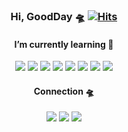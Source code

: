 <div align="center">

### Hi, GoodDay 🛸 [![Hits](https://hits.seeyoufarm.com/api/count/incr/badge.svg?url=https%3A%2F%2Fgithub.com%2Faction2thefuture&count_bg=%2379C83D&title_bg=%23555555&icon=&icon_color=%23E7E7E7&title=hits&edge_flat=false)](https://hits.seeyoufarm.com)
  


#### I’m currently learning 🎯


<img src="https://img.shields.io/badge/Python-3776AB?style=flat-square&logo=Python&logoColor=white"/> <img src="https://img.shields.io/badge/JavaScript-F7DF1E?style=flat-square&logo=JavaScript&logoColor=white"/> 
<img src="https://img.shields.io/badge/Django-092E20?style=flat-square&logo=Django&logoColor=white"/> <img src="https://img.shields.io/badge/Flask-000000?style=flat-square&logo=Flask&logoColor=white"/> <img src="https://img.shields.io/badge/Node.js-339933?style=flat-square&logo=Node.js&logoColor=white"/> 
<img src="https://img.shields.io/badge/MySQL-4479A1?style=flat-square&logo=MySQL&logoColor=white"/> <img src="https://img.shields.io/badge/MongoDB-47A248?style=flat-square&logo=MongoDB&logoColor=white"/> 
<img src="https://img.shields.io/badge/GraphQL-E434AA?style=flat-square&logo=GraphQL&logoColor=white"/> 
  
#### Connection 🛸

<a href="https://velog.io/@action2thefuture" target="_blank"><img src="https://img.shields.io/badge/Velog-20c997?style=flat-square&logo=Vimeo&logoColor=white"/></a> <a href="https://action2thefuture.github.io/" target="_blank"><img src="https://img.shields.io/badge/Blog-09B3AF?style=flat-square&logo=Storyblok&logoColor=white"/></a> <a href="https://dnstks0204@gmail.com" target="_blank"><img src="https://img.shields.io/badge/Gmail-EA4335?style=flat-square&logo=Gmail&logoColor=white"/></a> 

</div>

<!--
**Action2theFuture/Action2theFuture** is a ✨ _special_ ✨ repository because its `README.md` (this file) appears on your GitHub profile.

Here are some ideas to get you started:

- 🔭 I’m currently working on ...
- 🌱 I’m currently learning ...
- 👯 I’m looking to collaborate on ...
- 🤔 I’m looking for help with ...
- 💬 Ask me about ...
- 📫 How to reach me: ...
- 😄 Pronouns: ...
- ⚡ Fun fact: ...
-->
